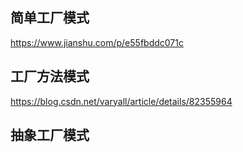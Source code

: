 ## 简单工厂模式
https://www.jianshu.com/p/e55fbddc071c
## 工厂方法模式
https://blog.csdn.net/varyall/article/details/82355964
## 抽象工厂模式

